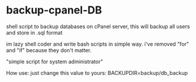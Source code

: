 # backup-cpanel-DB
shell script to backup databases on cPanel server, this will backup all users and store in .sql format

im lazy shell coder and write bash scripts in simple way.
i've removed "for" and "if" because they don't matter.

"simple script for system administrator"

How use:
just change this value to yours:
BACKUPDIR=backup/db_backup

